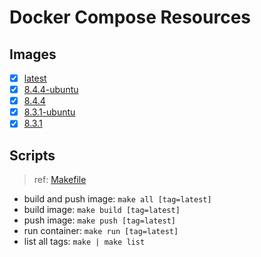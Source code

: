 # Docker Compose Resources

## Images

- [x] [latest](./latest/Dockerfile)
- [x] [8.4.4-ubuntu](./8.4.4-ubuntu/Dockerfile)
- [x] [8.4.4](./8.4.4/Dockerfile)
- [x] [8.3.1-ubuntu](./8.3.1-ubuntu/Dockerfile)
- [x] [8.3.1](./8.3.1/Dockerfile)

## Scripts

>ref: [Makefile](./Makefile)

- build and push image: `make all [tag=latest]`
- build image: `make build [tag=latest]`
- push image: `make push [tag=latest]`
- run container: `make run [tag=latest]`
- list all tags: `make | make list`
